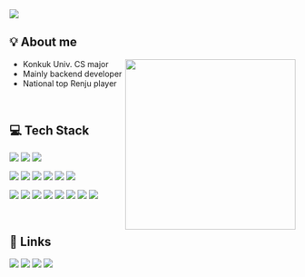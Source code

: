<img src="https://capsule-render.vercel.app/api?type=waving&color=4cc3db&height=100&section=header" />

<h2>💡 About me</h2>

<p align="left">
  <img align="right" src="https://github-readme-stats.vercel.app/api/top-langs/?username=isoo127&layout=compact&langs_count=4&theme=transparent" width="300" />
  <ul>
    <li>Konkuk Univ. CS major</li>
    <li>Mainly backend developer</li>
    <li>National top Renju player</li>
  </ul>
</p>
<br>

<h2>💻 Tech Stack</h2>

<!-- Languages -->
<p>
  <img src="https://img.shields.io/badge/Java-007396?style=flat-square&logo=openjdk&logoColor=white" />
  <img src="https://img.shields.io/badge/Kotlin-7F52FF?style=flat-square&logo=kotlin&logoColor=white" />
  <img src="https://img.shields.io/badge/C++-00599C?style=flat-square&logo=c%2b%2b&logoColor=white" />
</p>

<!-- Frameworks & DB -->
<p>
  <img src="https://img.shields.io/badge/Spring%20Boot-6DB33F?style=flat-square&logo=springboot&logoColor=white" />
  <img src="https://img.shields.io/badge/Hibernate-59666C?style=flat-square&logo=hibernate&logoColor=white" />
  <img src="https://img.shields.io/badge/Gradle-02303A?style=flat-square&logo=gradle&logoColor=white" />
  <img src="https://img.shields.io/badge/MySQL-4479A1?style=flat-square&logo=mysql&logoColor=white" />
  <img src="https://img.shields.io/badge/Redis-DC382D?style=flat-square&logo=redis&logoColor=white" />
  <img src="https://img.shields.io/badge/Android-3DDC84?style=flat-square&logo=android&logoColor=white" />
</p>

<!-- Tools -->
<p>
  <img src="https://img.shields.io/badge/IntelliJ%20IDEA-000000?style=flat-square&logo=intellijidea&logoColor=white" />
  <img src="https://img.shields.io/badge/Android%20Studio-3DDC84?style=flat-square&logo=androidstudio&logoColor=white" />
  <img src="https://img.shields.io/badge/VS%20Code-007ACC?style=flat-square&logo=visualstudiocode&logoColor=white" />
  <img src="https://img.shields.io/badge/Git-F05032?style=flat-square&logo=git&logoColor=white" />
  <img src="https://img.shields.io/badge/GitHub%20Actions-2088FF?style=flat-square&logo=githubactions&logoColor=white" />
  <img src="https://img.shields.io/badge/Docker-2496ED?style=flat-square&logo=docker&logoColor=white" />
  <img src="https://img.shields.io/badge/AWS-232F3E?style=flat-square&logo=amazonwebservices&logoColor=white" />
  <img src="https://img.shields.io/badge/Mockito-45B8D8?style=flat-square&logo=testinglibrary&logoColor=white" />
</p>
<br>

<h2>🔗 Links</h2>
<a href="https://isoo127.github.io"><img src="https://img.shields.io/badge/Tech%20Blog-181717?style=flat&logo=github&logoColor=white&link=https://isoo127.github.io"/></a>
<a href="https://www.renju.net/people/130071/"><img src="http://img.shields.io/badge/-Renju%20profile-blue?style=flat&logo=googletagmanager" /></a>
<a href="mailto:rdrniel12345@gmail.com"><img src="https://img.shields.io/badge/Email-EA4335?style=flat&logo=Gmail&logoColor=white&link=rdrniel12345@gmail.com"/></a>
<a href="https://solved.ac/profile/isoo_ksm"><img src="http://mazassumnida.wtf/api/mini/generate_badge?boj=isoo_ksm"/></a>
